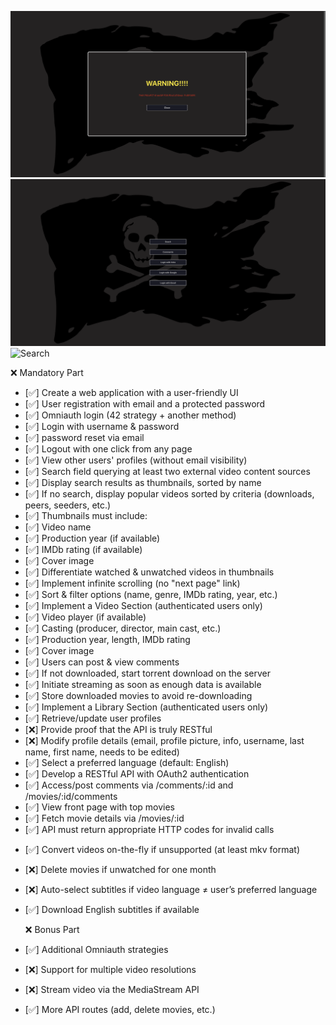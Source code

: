 ![EducationalPurpose](./doc/educationalPurpose.png)
![Login](./doc/login.png)
![Search](./doc/search.png)

❌ Mandatory Part

- [✅] Create a web application with a user-friendly UI
- [✅] User registration with email and a protected password
- [✅] Omniauth login (42 strategy + another method)
- [✅] Login with username & password
- [✅] password reset via email
- [✅] Logout with one click from any page
- [✅] View other users' profiles (without email visibility)
- [✅] Search field querying at least two external video content sources
- [✅] Display search results as thumbnails, sorted by name
- [✅] If no search, display popular videos sorted by criteria (downloads, peers, seeders, etc.)
- [✅] Thumbnails must include:
- [✅] Video name
- [✅] Production year (if available)
- [✅] IMDb rating (if available)
- [✅] Cover image
- [✅] Differentiate watched & unwatched videos in thumbnails
- [✅] Implement infinite scrolling (no "next page" link)
- [✅] Sort & filter options (name, genre, IMDb rating, year, etc.)
- [✅] Implement a Video Section (authenticated users only)
- [✅] Video player (if available)
- [✅] Casting (producer, director, main cast, etc.)
- [✅] Production year, length, IMDb rating
- [✅] Cover image
- [✅] Users can post & view comments
- [✅] If not downloaded, start torrent download on the server
- [✅] Initiate streaming as soon as enough data is available
- [✅] Store downloaded movies to avoid re-downloading
- [✅] Implement a Library Section (authenticated users only)
- [✅] Retrieve/update user profiles
- [❌] Provide proof that the API is truly RESTful
- [❌] Modify profile details (email, profile picture, info, username, last name, first name, needs to be edited)
- [✅] Select a preferred language (default: English)
- [✅] Develop a RESTful API with OAuth2 authentication
- [✅] Access/post comments via /comments/:id and /movies/:id/comments
- [✅] View front page with top movies
- [✅] Fetch movie details via /movies/:id
- [✅] API must return appropriate HTTP codes for invalid calls
<!-- TODO  archive.org use mp4 always. there is no point for this check-->
- [✅] Convert videos on-the-fly if unsupported (at least mkv format) 
- [❌] Delete movies if unwatched for one month
- [❌] Auto-select subtitles if video language ≠ user’s preferred language
- [✅] Download English subtitles if available

  ❌ Bonus Part

- [✅] Additional Omniauth strategies
- [❌] Support for multiple video resolutions
- [❌] Stream video via the MediaStream API
- [✅] More API routes (add, delete movies, etc.)

